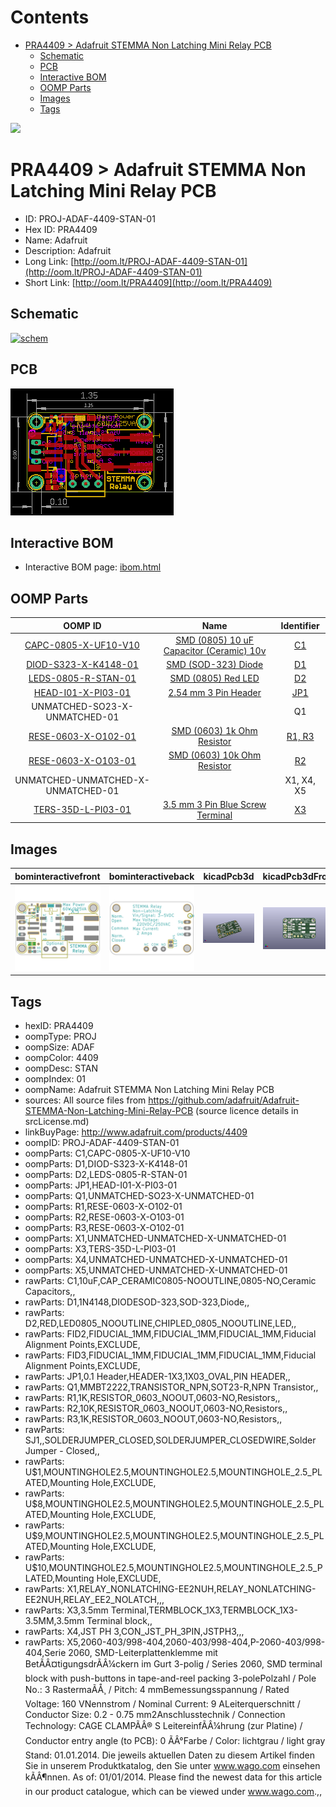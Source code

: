 



Contents
========

* [PRA4409 > Adafruit STEMMA Non Latching Mini Relay PCB](#pra4409--adafruit-stemma-non-latching-mini-relay-pcb)
	* [Schematic](#schematic)
	* [PCB](#pcb)
	* [Interactive BOM](#interactive-bom)
	* [OOMP Parts](#oomp-parts)
	* [Images](#images)
	* [Tags](#tags)
  
![][im]
# PRA4409 > Adafruit STEMMA Non Latching Mini Relay PCB

- ID: PROJ-ADAF-4409-STAN-01
- Hex ID: PRA4409
- Name: Adafruit
- Description: Adafruit
- Long Link: [http://oom.lt/PROJ-ADAF-4409-STAN-01](http://oom.lt/PROJ-ADAF-4409-STAN-01)
- Short Link: [http://oom.lt/PRA4409](http://oom.lt/PRA4409)

## Schematic
  
[![schem](eagleSchemImage.png)](eagleSchemImage.png)
## PCB
  
[![pcb](eagleImage.png)](eagleImage.png)
## Interactive BOM

- Interactive BOM page: [ibom.html](https://htmlpreview.github.io/?https://github.com/oomlout/oomlout_OOMP_projects/blob/main/PROJ-ADAF-4409-STAN-01/kicad/bom/ibom.html)

## OOMP Parts
  

|OOMP ID|Name|Identifier|
| :---: | :---: | :---: |
|[CAPC-0805-X-UF10-V10](https://github.com/oomlout/oomlout_OOMP_parts/tree/main/CAPC-0805-X-UF10-V10/)|[SMD (0805) 10 uF Capacitor (Ceramic) 10v](https://github.com/oomlout/oomlout_OOMP_parts/tree/main/CAPC-0805-X-UF10-V10/)|[C1](https://github.com/oomlout/oomlout_OOMP_parts/tree/main/CAPC-0805-X-UF10-V10/)|
|[DIOD-S323-X-K4148-01](https://github.com/oomlout/oomlout_OOMP_parts/tree/main/DIOD-S323-X-K4148-01/)|[SMD (SOD-323) Diode](https://github.com/oomlout/oomlout_OOMP_parts/tree/main/DIOD-S323-X-K4148-01/)|[D1](https://github.com/oomlout/oomlout_OOMP_parts/tree/main/DIOD-S323-X-K4148-01/)|
|[LEDS-0805-R-STAN-01](https://github.com/oomlout/oomlout_OOMP_parts/tree/main/LEDS-0805-R-STAN-01/)|[SMD (0805) Red LED](https://github.com/oomlout/oomlout_OOMP_parts/tree/main/LEDS-0805-R-STAN-01/)|[D2](https://github.com/oomlout/oomlout_OOMP_parts/tree/main/LEDS-0805-R-STAN-01/)|
|[HEAD-I01-X-PI03-01](https://github.com/oomlout/oomlout_OOMP_parts/tree/main/HEAD-I01-X-PI03-01/)|[2.54 mm 3 Pin Header](https://github.com/oomlout/oomlout_OOMP_parts/tree/main/HEAD-I01-X-PI03-01/)|[JP1](https://github.com/oomlout/oomlout_OOMP_parts/tree/main/HEAD-I01-X-PI03-01/)|
|UNMATCHED-SO23-X-UNMATCHED-01||Q1|
|[RESE-0603-X-O102-01](https://github.com/oomlout/oomlout_OOMP_parts/tree/main/RESE-0603-X-O102-01/)|[SMD (0603) 1k Ohm Resistor](https://github.com/oomlout/oomlout_OOMP_parts/tree/main/RESE-0603-X-O102-01/)|[R1, R3](https://github.com/oomlout/oomlout_OOMP_parts/tree/main/RESE-0603-X-O102-01/)|
|[RESE-0603-X-O103-01](https://github.com/oomlout/oomlout_OOMP_parts/tree/main/RESE-0603-X-O103-01/)|[SMD (0603) 10k Ohm Resistor](https://github.com/oomlout/oomlout_OOMP_parts/tree/main/RESE-0603-X-O103-01/)|[R2](https://github.com/oomlout/oomlout_OOMP_parts/tree/main/RESE-0603-X-O103-01/)|
|UNMATCHED-UNMATCHED-X-UNMATCHED-01||X1, X4, X5|
|[TERS-35D-L-PI03-01](https://github.com/oomlout/oomlout_OOMP_parts/tree/main/TERS-35D-L-PI03-01/)|[3.5 mm 3 Pin Blue Screw Terminal](https://github.com/oomlout/oomlout_OOMP_parts/tree/main/TERS-35D-L-PI03-01/)|[X3](https://github.com/oomlout/oomlout_OOMP_parts/tree/main/TERS-35D-L-PI03-01/)|

## Images
  
  

|bominteractivefront|bominteractiveback|kicadPcb3d|kicadPcb3dFront|kicadPcb3dBack|kicadSchem|eagleImage|eagleSchemImage|pcbdraw|pcbdrawback|
| :---: | :---: | :---: | :---: | :---: | :---: | :---: | :---: | :---: | :---: |
|[![bominteractivefront](bomFront_140.png)](bomFront.png)|[![bominteractiveback](bomBack_140.png)](bomBack.png)|[![kicadPcb3d](kicadPcb3d_140.png)](kicadPcb3d.png)|[![kicadPcb3dFront](kicadPcb3dFront_140.png)](kicadPcb3dFront.png)|[![kicadPcb3dBack](kicadPcb3dBack_140.png)](kicadPcb3dBack.png)|[![kicadSchem](kicadSchem_140.png)](kicadSchem.png)|[![eagleImage](eagleImage_140.png)](eagleImage.png)|[![eagleSchemImage](eagleSchemImage_140.png)](eagleSchemImage.png)|[![pcbdraw](pcbdraw_140.png)](pcbdraw.png)|[![pcbdrawback](pcbdrawBack_140.png)](pcbdrawBack.png)|

## Tags

- hexID: PRA4409
- oompType: PROJ
- oompSize: ADAF
- oompColor: 4409
- oompDesc: STAN
- oompIndex: 01
- oompName: Adafruit STEMMA Non Latching Mini Relay PCB
- sources: All source files from https://github.com/adafruit/Adafruit-STEMMA-Non-Latching-Mini-Relay-PCB (source licence details in srcLicense.md)
- linkBuyPage: http://www.adafruit.com/products/4409
- oompID: PROJ-ADAF-4409-STAN-01
- oompParts: C1,CAPC-0805-X-UF10-V10
- oompParts: D1,DIOD-S323-X-K4148-01
- oompParts: D2,LEDS-0805-R-STAN-01
- oompParts: JP1,HEAD-I01-X-PI03-01
- oompParts: Q1,UNMATCHED-SO23-X-UNMATCHED-01
- oompParts: R1,RESE-0603-X-O102-01
- oompParts: R2,RESE-0603-X-O103-01
- oompParts: R3,RESE-0603-X-O102-01
- oompParts: X1,UNMATCHED-UNMATCHED-X-UNMATCHED-01
- oompParts: X3,TERS-35D-L-PI03-01
- oompParts: X4,UNMATCHED-UNMATCHED-X-UNMATCHED-01
- oompParts: X5,UNMATCHED-UNMATCHED-X-UNMATCHED-01
- rawParts: C1,10uF,CAP_CERAMIC0805-NOOUTLINE,0805-NO,Ceramic Capacitors,,
- rawParts: D1,1N4148,DIODESOD-323,SOD-323,Diode,,
- rawParts: D2,RED,LED0805_NOOUTLINE,CHIPLED_0805_NOOUTLINE,LED,,
- rawParts: FID2,FIDUCIAL_1MM,FIDUCIAL_1MM,FIDUCIAL_1MM,Fiducial Alignment Points,EXCLUDE,
- rawParts: FID3,FIDUCIAL_1MM,FIDUCIAL_1MM,FIDUCIAL_1MM,Fiducial Alignment Points,EXCLUDE,
- rawParts: JP1,0.1 Header,HEADER-1X3,1X03_OVAL,PIN HEADER,,
- rawParts: Q1,MMBT2222,TRANSISTOR_NPN,SOT23-R,NPN Transistor,,
- rawParts: R1,1K,RESISTOR_0603_NOOUT,0603-NO,Resistors,,
- rawParts: R2,10K,RESISTOR_0603_NOOUT,0603-NO,Resistors,,
- rawParts: R3,1K,RESISTOR_0603_NOOUT,0603-NO,Resistors,,
- rawParts: SJ1,,SOLDERJUMPER_CLOSED,SOLDERJUMPER_CLOSEDWIRE,Solder Jumper - Closed,,
- rawParts: U$1,MOUNTINGHOLE2.5,MOUNTINGHOLE2.5,MOUNTINGHOLE_2.5_PLATED,Mounting Hole,EXCLUDE,
- rawParts: U$8,MOUNTINGHOLE2.5,MOUNTINGHOLE2.5,MOUNTINGHOLE_2.5_PLATED,Mounting Hole,EXCLUDE,
- rawParts: U$9,MOUNTINGHOLE2.5,MOUNTINGHOLE2.5,MOUNTINGHOLE_2.5_PLATED,Mounting Hole,EXCLUDE,
- rawParts: U$10,MOUNTINGHOLE2.5,MOUNTINGHOLE2.5,MOUNTINGHOLE_2.5_PLATED,Mounting Hole,EXCLUDE,
- rawParts: X1,RELAY_NONLATCHING-EE2NUH,RELAY_NONLATCHING-EE2NUH,RELAY_EE2_NOLATCH,,,
- rawParts: X3,3.5mm Terminal,TERMBLOCK_1X3,TERMBLOCK_1X3-3.5MM,3.5mm Terminal block,,
- rawParts: X4,JST PH 3,CON_JST_PH_3PIN,JSTPH3,,,
- rawParts: X5,2060-403/998-404,2060-403/998-404,P-2060-403/998-404,Serie 2060,  SMD-Leiterplattenklemme mit BetÃÂ¤tigungsdrÃÂ¼ckern im Gurt 3-polig / Series 2060,  SMD terminal block with push-buttons in tape-and-reel packing 3-polePolzahl / Pole No.: 3 RastermaÃÅ¸ / Pitch: 4  mmBemessungsspannung / Rated Voltage: 160 VNennstrom / Nominal Current: 9 ALeiterquerschnitt / Conductor Size: 0.2 - 0.75 mm2Anschlusstechnik / Connection Technology: CAGE CLAMPÃÂ® S LeitereinfÃÂ¼hrung (zur Platine) / Conductor entry angle (to PCB): 0 ÃÂ°Farbe / Color: lichtgrau / light gray Stand: 01.01.2014. Die jeweils aktuellen Daten zu diesem Artikel finden Sie in unserem Produktkatalog, den Sie unter www.wago.com einsehen kÃÂ¶nnen.  As of: 01/01/2014. Please find the newest data for this article in our product catalogue, which can be viewed under www.wago.com.,,



[im]: kicadPcb3d_450.png
